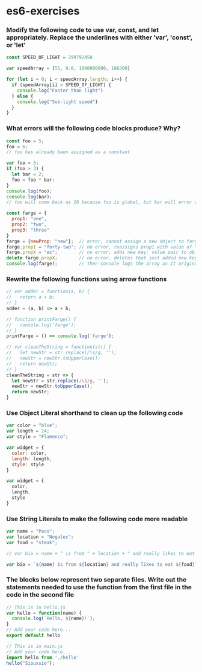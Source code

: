 # es6-exercises

### Modify the following code to use var, const, and let appropriately. Replace the underlines with either 'var', 'const', or 'let'

```js
const SPEED_OF_LIGHT = 299792458

var speedArray = [55, 9.8, 1000000000, 186300]

for (let i = 0; i < speedArray.length; i++) {
  if (speedArray[i] > SPEED_OF_LIGHT) {
    console.log("Faster than light")
  } else {
    console.log("Sub-light speed")
  }
}
```

### What errors will the following code blocks produce? Why?

```js
const foo = 5;
foo = 6;
// foo has already been assigned as a constant
```
```js
var foo = 5;
if (foo > 3) {
  let bar = 2;
  foo = foo * bar;
}
console.log(foo);
console.log(bar);
// foo will come back as 10 because foo is global, but bar will error out because let bar is block scoped
```
```js
const farge = {
  prop1: "one",
  prop2: "two",
  prop3: "three"
}
farge = {newProp: "new"};  // error, cannot assign a new object to farge
farge.prop1 = "forty-two"; // no error, reassigns prop1 with value of "forty-two"
farge.propX = "ex";        // no error, adds new key: value pair to object
delete farge.propX;        // no error, deletes that just added new key: value pair,
console.log(farge);        // then console logs the array as it originally was
```

### Rewrite the following functions using arrow functions

```js
// var adder = function(a, b) {
//   return a + b;
// }
adder = (a, b) => a + b;
```
```js
// function printFarge() {
//   console.log('farge');
// }
printFarge = () => console.log('farge');
```
```js
// var cleanTheString = function(str) {
//   let newStr = str.replace(/\s/g, '');
//   newStr = newStr.toUpperCase();
//   return newStr;
// }
cleanTheString = str => {
  let newStr = str.replace(/\s/g, '');
  newStr = newStr.toUpperCase();
  return newStr;
}
```

### Use Object Literal shorthand to clean up the following code

```js
var color = "blue";
var length = 14;
var style = "Flamenco";

var widget = {
  color: color,
  length: length,
  style: style
}

var widget = {
  color,
  length,
  style
}
```

### Use String Literals to make the following code more readable

```js
var name = "Paco";
var location = "Nogales";
var food = "steak";

// var bio = name + " is from " + location + " and really likes to eat " + food;

var bio = `${name} is from ${location} and really likes to eat ${food}`;
```

### The blocks below represent two separate files. Write out the statements needed to use the function from the first file in the code in the second file

```js
// This is in hello.js
var hello = function(name) {
  console.log(`Hello, ${name}!`);
}
// Add your code here...
export default hello
```
```js
// This is in main.js
// Add your code here...
import hello from './hello'
hello("Siouxsie");
```
